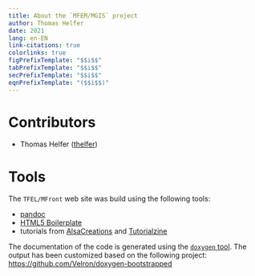 ```yaml
---
title: About the `MFEM/MGIS` project
author: Thomas Helfer
date: 2021
lang: en-EN
link-citations: true
colorlinks: true
figPrefixTemplate: "$$i$$"
tabPrefixTemplate: "$$i$$"
secPrefixTemplate: "$$i$$"
eqnPrefixTemplate: "($$i$$)"
---
```


# Contributors

- Thomas Helfer ([thelfer](https://github.com/thelfer))

# Tools

The `TFEL/MFront` web site was build using the following tools:

- [pandoc](http://johnmacfarlane.net/pandoc/index.html)
- [HTML5 Boilerplate](http://html5boilerplate.com)
- tutorials from [AlsaCreations](http://www.alsacreations.com) and
  [Tutorialzine](http://tutorialzine.com)

The documentation of the code is generated using the
[`doxygen` tool](http://www.doxygen.org/). The output has been
customized based on the following project:
<https://github.com/Velron/doxygen-bootstrapped>

<!-- Local IspellDict: english -->

